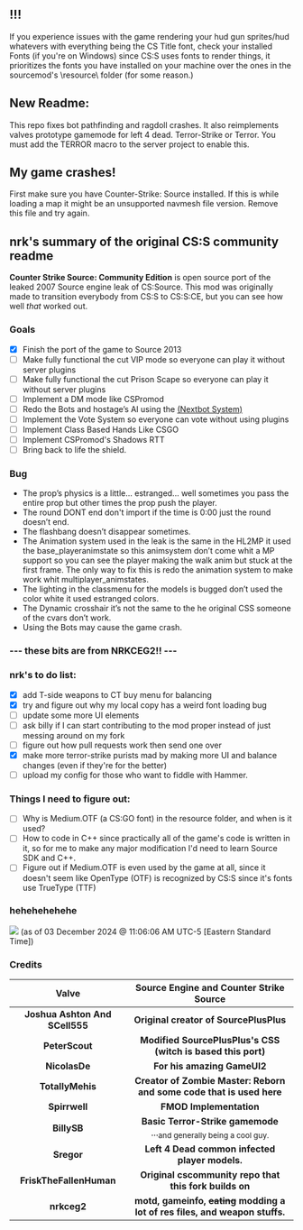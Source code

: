 ## !!!
If you experience issues with the game rendering your hud gun sprites/hud whatevers with everything being the CS Title font, check your installed Fonts (if you're on Windows) since CS:S uses fonts to render things, it prioritizes the fonts you have installed on your machine over the ones in the sourcemod's \resource\ folder (for some reason.)

## New Readme:
This repo fixes bot pathfinding and ragdoll crashes. It also reimplements valves prototype gamemode for left 4 dead. Terror-Strike or Terror.
You must add the TERROR macro to the server project to enable this.

## My game crashes!
First make sure you have Counter-Strike: Source installed.
If this is while loading a map it might be an unsupported navmesh file version. Remove this file and try again.

## nrk's summary of the original CS:S community readme

**Counter Strike Source: Community Edition** is open source port of the leaked 2007 Source engine leak of CS:Source.
This mod was originally made to transition everybody from CS:S to CS:S:CE, but you can see how well *that* worked out.

### Goals

- [x] Finish the port of the game to Source 2013
- [ ] Make fully functional the cut VIP mode so everyone can play it without server plugins
- [ ] Make fully functional the cut Prison Scape so everyone can play it without server plugins
- [ ] Implement a DM mode like CSPromod
- [ ] Redo the Bots and hostage’s AI using the [(Nextbot System)](https://developer.valvesoftware.com/wiki/NextBot)
- [ ] Implement the Vote System so everyone can vote without using plugins
- [ ] Implement Class Based Hands Like CSGO
- [ ] Implement CSPromod's Shadows RTT
- [ ] Bring back to life the shield.

### Bug

- The prop’s physics is a little... estranged... well sometimes you pass the entire prop but other times the prop push the player.
- The round DONT end don't import if the time is 0:00 just the round doesn’t end.
- The flashbang doesn’t disappear sometimes.
- The Animation system used in the leak is the same in the HL2MP it used the base_playeranimstate so this animsystem don’t come whit a MP support so you can see the player making the walk anim but stuck at the first frame.
  The only way to fix this is redo the animation system to make work whit multiplayer_animstates.
- The lighting in the classmenu for the models is bugged don’t used the color white it used estranged colors.
- The Dynamic crosshair it’s not the same to the he original CSS someone of the cvars don’t work.
- Using the Bots may cause the game crash. 

### --- these bits are from NRKCEG2!! ---

### nrk's to do list:
 - [x] add T-side weapons to CT buy menu for balancing
 - [x] try and figure out why my local copy has a weird font loading bug
 - [ ] update some more UI elements
 - [ ] ask billy if I can start contributing to the mod proper instead of just messing around on my fork
 - [ ] figure out how pull requests work then send one over
 - [x] make more terror-strike purists mad by making more UI and balance changes (even if they're for the better)
 - [ ] upload my config for those who want to fiddle with Hammer.

### Things I need to figure out:

- [ ] Why is Medium.OTF (a CS:GO font) in the resource folder, and when is it used?
- [ ] How to code in C++ since practically all of the game's code is written in it, so for me to make any major modification I'd need to learn Source SDK and C++.
- [ ] Figure out if Medium.OTF is even used by the game at all, since it doesn't seem like OpenType (OTF) is recognized by CS:S since it's fonts use TrueType (TTF)

### hehehehehehe
<img src="https://github.com/nrkceg2/terrorstrike/blob/main/~misc-whatevers/funny-number.png?raw=true">
(as of 03 December 2024 @ 11:06:06 AM UTC-5 [Eastern Standard Time])

### Credits

|           **Valve**            |           Source Engine and Counter Strike Source            |
| :----------------------------: | :----------------------------------------------------------: |
| **Joshua Ashton And SCell555** |            **Original creator of SourcePlusPlus**            |
|         **PeterScout**         | **Modified SourcePlusPlus's CSS (witch is based this port)** |
|         **NicolasDe**          |                 **For his amazing GameUI2**                  |
|        **TotallyMehis**        | **Creator of Zombie Master: Reborn and some code that is used here** |
|         **Spirrwell**          |                   **FMOD Implementation**                    |
|         **BillySB**          |                   **Basic Terror-Strike gamemode** ...<sub>and generally being a cool guy.</sub>                    |
|         **Sregor**          |                   **Left 4 Dead common infected player models.**                    |
|   **FriskTheFallenHuman**   |                **Original cscommunity repo that this fork builds on**    |
|         **nrkceg2**         |     **motd, gameinfo, ~~eating~~ modding a lot of res files, and weapon stuffs.**       |
